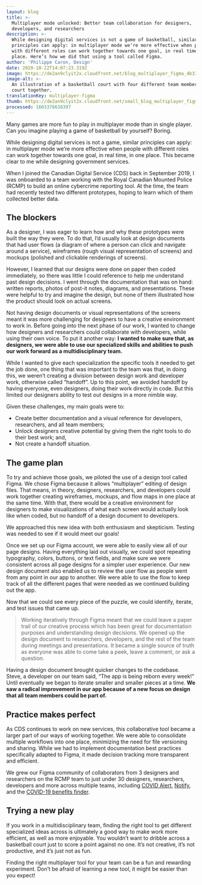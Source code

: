 ```yaml
---
layout: blog
title: >-
  Multiplayer mode unlocked: Better team collaboration for designers,
  developers, and researchers 
description: >-
  While designing digital services is not a game of basketball, similar
  principles can apply: in multiplayer mode we’re more effective when people
  with different roles can work together towards one goal, in real time, in one
  place. Here’s how we did that using a tool called Figma.
author: 'Philippe Caron, Design'
date: 2020-10-22T14:07:23.319Z
image: https://de2an9clyit2x.cloudfront.net/blog_multiplayer_figma_4b3304945a.jpg
image-alt: >-
  An illustration of a basketball court with four different team members on the
  court together.
translationKey: multiplayer-figma
thumb: https://de2an9clyit2x.cloudfront.net/small_blog_multiplayer_figma_4b3304945a.jpg
processed: 1603376638397
---
```

Many games are more fun to play in multiplayer mode than in single player. Can you imagine playing a game of basketball by yourself? Boring.

While designing digital services is not a game, similar principles can apply: in multiplayer mode we’re more effective when people with different roles can work together towards one goal, in real time, in one place. This became clear to me while designing government services.

When I joined the Canadian Digital Service (CDS) back in September 2019, I was onboarded to a team working with the Royal Canadian Mounted Police (RCMP) to build an online cybercrime reporting tool. At the time, the team had recently tested two different prototypes, hoping to learn which of them collected better data. 


## The blockers
As a designer, I was eager to learn how and why these prototypes were built the way they were. To do that, I’d usually look at design documents that had user flows (a diagram of where a person can click and navigate around a service), wireframes (rough visual representation of screens) and mockups (polished and clickable renderings of screens). 

However, I learned that our designs were done on paper then coded immediately, so there was little I could reference to help me understand past design decisions. I went through the documentation that was on hand: written reports, photos of post-it notes, diagrams, and presentations. These were helpful to try and imagine the design, but none of them illustrated how the product should look on actual screens.

Not having design documents or visual representations of the screens meant it was more challenging for designers to have a creative environment to work in. Before going into the next phase of our work, I wanted to change how designers and researchers could collaborate with developers, while using their own voice. To put it another way: **I wanted to make sure that, as designers, we were able to use our specialized skills and abilities to push our work forward as a multidisciplinary team.** 

While I wanted to give each specialization the specific tools it needed to get the job done, one thing that was important to the team was that, in doing this, we weren’t creating a division between design work and developer work, otherwise called “handoff”. Up to this point, we avoided handoff by having everyone, even designers, doing their work directly in code. But this limited our designers ability to test out designs in a more nimble way. 

Given these challenges, my main goals were to: 

* Create better documentation and a visual reference for developers, researchers, and all team members;
* Unlock designers creative potential by giving them the right tools to do their best work; and, 
* Not create a handoff situation.

## The game plan
To try and achieve those goals, we piloted the use of a design tool called Figma. We chose Figma because it allows “multiplayer” editing of design files. That means, in theory, designers, researchers, and developers could work together creating wireframes, mockups, and flow maps in one place at the same time. With that, there would be a creative environment for designers to make visualizations of what each screen would actually look like when coded, but no handoff of a design document to developers. 

We approached this new idea with both enthusiasm and skepticism. Testing was needed to see if it would meet our goals!

Once we set up our Figma account, we were able to easily view all of our page designs. Having everything laid out visually, we could spot repeating typography, colors, buttons, or text fields, and make sure we were consistent across all page designs for a simpler user experience. Our new design document also enabled us to review the user flow as people went from any point in our app to another. We were able to use the flow to keep track of all the different pages that were needed as we continued building out the app.

Now that we could see every piece of the puzzle, we could identify, iterate, and test issues that came up. 

> Working iteratively through Figma meant that we could leave a paper trail of our creative process which has been great for documentation purposes and understanding design decisions. We opened up the design document to researchers, developers, and the rest of the team during meetings and presentations. It became a single source of truth as everyone was able to come take a peek, leave a comment, or ask a question.

Having a design document brought quicker changes to the codebase. Steve, a developer on our team said, “The app is being reborn every week!” Until eventually we began to iterate smaller and smaller pieces at a time. **We saw a radical improvement in our app because of a new focus on design that all team members could be part of.** 
## Practice makes perfect
As CDS continues to work on new services, this collaborative tool became a larger part of our ways of working together. We were able to consolidate multiple workflows into one place, minimizing the need for file versioning and sharing. While we had to implement documentation best practices specifically adapted to Figma, it made decision tracking more transparent and efficient. 

We grew our Figma community of collaborators from 3 designers and researchers on the RCMP team to just under 30 designers, researchers, developers and more across multiple teams, including [COVID Alert](https://www.canada.ca/en/public-health/services/diseases/coronavirus-disease-covid-19/covid-alert.html), [Notify](https://notification.alpha.canada.ca/), and the [COVID-19 benefits finder](https://covid-benefits.alpha.canada.ca/en/start). 

## Trying a new play

If you work in a multidisciplinary team, finding the right tool to get different specialized ideas across is ultimately a good way to make work more efficient, as well as more enjoyable. You wouldn’t want to dribble across a basketball court just to score a point against no one. It’s not creative, it’s not productive, and it’s just not as fun. 

Finding the right multiplayer tool for your team can be a fun and rewarding experiment. Don’t be afraid of learning a new tool, it might be easier than you expect!

